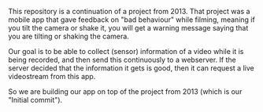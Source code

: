 This repository is a continuation of a project from 2013. That project was a mobile app that gave feedback on "bad behaviour" while filming, meaning if you tilt the camera or shake it, you will get a warning message saying that you are tilting or shaking the camera. 

Our goal is to be able to collect (sensor) information of a video while it is being recorded, and then send this continuously to a webserver. If the server decided that the information it gets is good, then it can request a live videostream from this app. 

So we are building our app on top of the project from 2013 (which is our "Initial commit").
